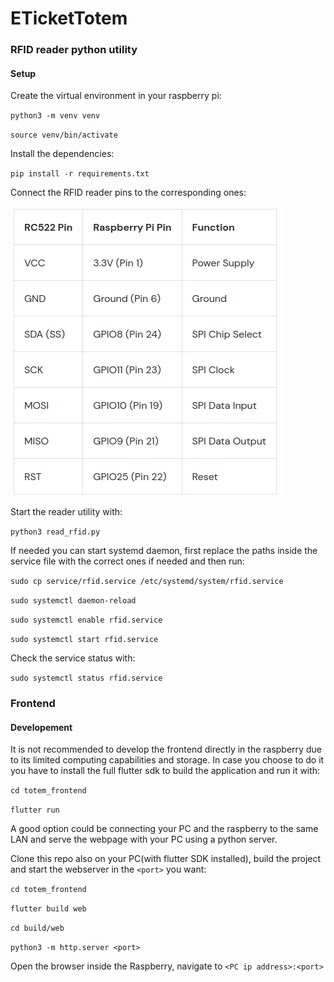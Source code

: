 # ETicketTotem

### RFID reader python utility

#### Setup

Create the virtual environment in your raspberry pi:

`python3 -m venv venv`

`source venv/bin/activate`


Install the dependencies:

`pip install -r requirements.txt`


Connect the RFID reader pins to the corresponding ones:

![image info](img/pin_table.png)


Start the reader utility with:

`python3 read_rfid.py`

If needed you can start systemd daemon, first replace the paths inside the service file with the correct ones if needed and then run:

`sudo cp service/rfid.service /etc/systemd/system/rfid.service`

`sudo systemctl daemon-reload`

`sudo systemctl enable rfid.service`

`sudo systemctl start rfid.service`


Check the service status with:

`sudo systemctl status rfid.service`

### Frontend

#### Developement

It is not recommended to develop the frontend directly in the raspberry due to its limited computing capabilities and storage. In case you choose to do it you have to install the full flutter sdk to build the application and run it with:

`cd totem_frontend`

`flutter run`

A good option could be connecting your PC and the raspberry to the same LAN and serve the webpage with your PC using a python server.

Clone this repo also on your PC(with flutter SDK installed), build the project and start the webserver in the `<port>` you want:

`cd totem_frontend`

`flutter build web`

`cd build/web`

`python3 -m http.server <port>`

Open the browser inside the Raspberry, navigate to `<PC ip address>:<port>`